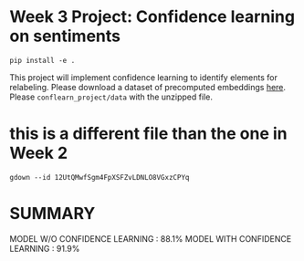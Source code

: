 # Week 3 Project: Confidence learning on sentiments

```
pip install -e .
```

This project will implement confidence learning to identify elements for relabeling. Please download a dataset of precomputed embeddings [here](https://drive.google.com/file/d/12UtQMwfSgm4FpXSFZvLDNLO8VGxzCPYq/view?usp=sharing). Please `conflearn_project/data` with the unzipped file.

# this is a different file than the one in Week 2
```
gdown --id 12UtQMwfSgm4FpXSFZvLDNLO8VGxzCPYq
```

# SUMMARY

MODEL W/O CONFIDENCE LEARNING  : 88.1% 
MODEL WITH CONFIDENCE LEARNING : 91.9% 